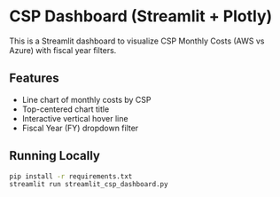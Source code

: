 # CSP Dashboard (Streamlit + Plotly)

This is a Streamlit dashboard to visualize CSP Monthly Costs (AWS vs Azure) with fiscal year filters.

## Features
- Line chart of monthly costs by CSP
- Top-centered chart title
- Interactive vertical hover line
- Fiscal Year (FY) dropdown filter

## Running Locally
```bash
pip install -r requirements.txt
streamlit run streamlit_csp_dashboard.py

